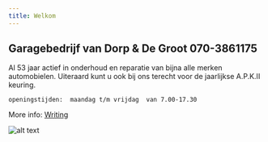 ```yaml
---
title: Welkom
---
```

## Garagebedrijf van Dorp & De Groot    070-3861175

Al 53 jaar actief in onderhoud en reparatie van bijna alle merken automobielen.
Uiteraard kunt u ook bij ons terecht voor de jaarlijkse A.P.K.II keuring.


```
openingstijden:  maandag t/m vrijdag  van 7.00-17.30
```

More info: [Writing](INFO@GARAGEVANDORP.NL)

![alt text](./images/dafenford.jpg "Daf en Ford")